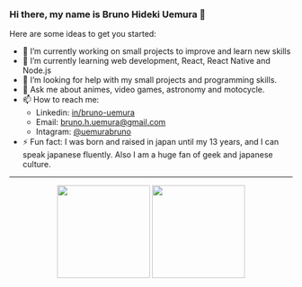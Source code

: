 ### Hi there, my name is Bruno Hideki Uemura 👋

Here are some ideas to get you started:

- 🔭 I’m currently working on small projects to improve and learn new skills
- 🌱 I’m currently learning web development, React, React Native and Node.js
- 🤔 I’m looking for help with my small projects and programming skills.
- 💬 Ask me about animes, video games, astronomy and motocycle.
- 📫 How to reach me: 
  - Linkedin: [in/bruno-uemura](https://www.linkedin.com/in/bruno-hideki-uemura-918589139/)
  - Email: [bruno.h.uemura@gmail.com](mailto:bruno.h.uemura@gmail.com)
  - Intagram: [@uemurabruno](https://www.instagram.com/uemurabruno/)
- ⚡ Fun fact: I was born and raised in japan until my 13 years, and I can speak japanese fluently. Also I am a huge fan of geek and japanese culture.

---
<p align="center">
  <p align="center">
    <img height=165 align="center" src="https://github-readme-stats.vercel.app/api/top-langs/?username=BrunoUemura&count=8&exclude_repo=Senac-Projeto&layout=compact&theme=cobalt"/>
    <img height=165 align="center" src="https://github-readme-stats.vercel.app/api?username=BrunoUemura&count_private=true&show_icons=true&theme=cobalt"/>
  
</p>
